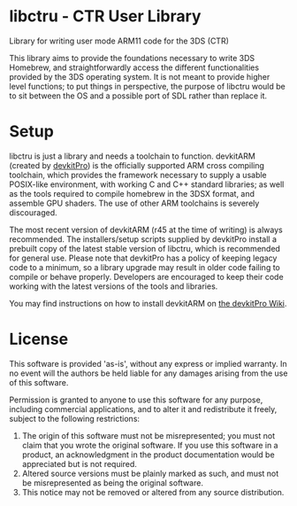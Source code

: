 # libctru - CTR User Library

Library for writing user mode ARM11 code for the 3DS (CTR)

This library aims to provide the foundations necessary to write 3DS Homebrew, and straightforwardly access the different functionalities provided by the 3DS operating system.
It is not meant to provide higher level functions; to put things in perspective, the purpose of libctru would be to sit between the OS and a possible port of SDL rather than replace it.

# Setup

libctru is just a library and needs a toolchain to function. devkitARM (created by [devkitPro](http://devkitpro.org)) is the officially supported ARM cross compiling toolchain, which provides the framework necessary to supply a usable POSIX-like environment, with working C and C++ standard libraries; as well as the tools required to compile homebrew in the 3DSX format, and assemble GPU shaders. The use of other ARM toolchains is severely discouraged.

The most recent version of devkitARM (r45 at the time of writing) is always recommended. The installers/setup scripts supplied by devkitPro install a prebuilt copy of the latest stable version of libctru, which is recommended for general use. Please note that devkitPro has a policy of keeping legacy code to a minimum, so a library upgrade may result in older code failing to compile or behave properly. Developers are encouraged to keep their code working with the latest versions of the tools and libraries.

You may find instructions on how to install devkitARM on [the devkitPro Wiki](http://devkitpro.org/wiki/Getting_Started).

# License

  This software is provided 'as-is', without any express or implied
  warranty.  In no event will the authors be held liable for any
  damages arising from the use of this software.

  Permission is granted to anyone to use this software for any
  purpose, including commercial applications, and to alter it and
  redistribute it freely, subject to the following restrictions:

  1. The origin of this software must not be misrepresented; you
     must not claim that you wrote the original software. If you use
     this software in a product, an acknowledgment in the product
     documentation would be appreciated but is not required.
  2. Altered source versions must be plainly marked as such, and
     must not be misrepresented as being the original software.
  3. This notice may not be removed or altered from any source
     distribution.

